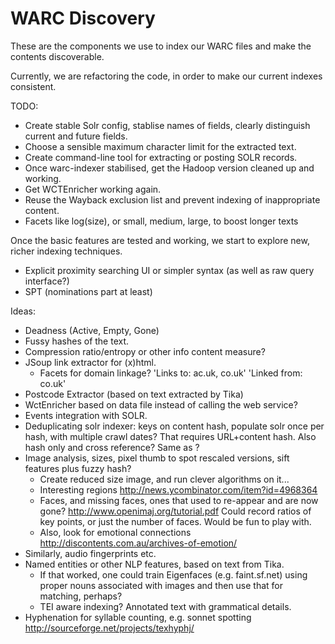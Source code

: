 WARC Discovery
==============

These are the components we use to index our WARC files and make the contents discoverable.

Currently, we are refactoring the code, in order to make our current indexes consistent.

TODO:
* Create stable Solr config, stablise names of fields, clearly distinguish current and future fields. 
* Choose a sensible maximum character limit for the extracted text.
* Create command-line tool for extracting or posting SOLR records.
* Once warc-indexer stabilised, get the Hadoop version cleaned up and working.
* Get WCTEnricher working again.
* Reuse the Wayback exclusion list and prevent indexing of inappropriate content.
* Facets like log(size), or small, medium, large, to boost longer texts

Once the basic features are tested and working, we start to explore new, richer indexing techniques.

* Explicit proximity searching UI or simpler syntax (as well as raw query interface?)
* SPT (nominations part at least) 

Ideas:
* Deadness (Active, Empty, Gone)
* Fussy hashes of the text.
* Compression ratio/entropy or other info content measure?
* JSoup link extractor for (x)html.
    * Facets for domain linkage? 'Links to: ac.uk, co.uk' 'Linked from: co.uk'
* Postcode Extractor (based on text extracted by Tika)
* WctEnricher based on data file instead of calling the web service?
* Events integration with SOLR.
* Deduplicating solr indexer: keys on content hash, populate solr once per hash, with multiple crawl dates? That requires URL+content hash. Also hash only and cross reference? Same as <list url>?
* Image analysis, sizes, pixel thumb to spot rescaled versions, sift features plus fuzzy hash?
    * Create reduced size image, and run clever algorithms on it...
    * Interesting regions http://news.ycombinator.com/item?id=4968364
    * Faces, and missing faces, ones that used to re-appear and are now gone? http://www.openimaj.org/tutorial.pdf Could record ratios of key points, or just the number of faces. Would be fun to play with.
    * Also, look for emotional connections http://discontents.com.au/archives-of-emotion/
* Similarly, audio fingerprints etc.
* Named entities or other NLP features, based on text from Tika.
    * If that worked, one could train Eigenfaces (e.g. faint.sf.net) using proper nouns associated with images and then use that for matching, perhaps?
    * TEI aware indexing? Annotated text with grammatical details.
* Hyphenation for syllable counting, e.g. sonnet spotting http://sourceforge.net/projects/texhyphj/

